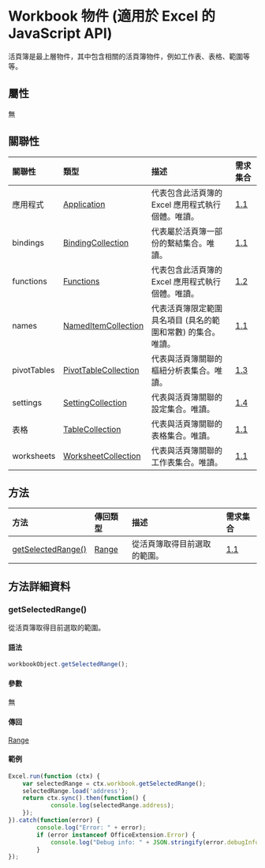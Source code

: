 # <a name="workbook-object-javascript-api-for-excel"></a>Workbook 物件 (適用於 Excel 的 JavaScript API)

活頁簿是最上層物件，其中包含相關的活頁簿物件，例如工作表、表格、範圍等等。

## <a name="properties"></a>屬性

無

## <a name="relationships"></a>關聯性
| 關聯性 | 類型	    |描述| 需求集合|
|:---------------|:--------|:----------|:----|
|應用程式|[Application](application.md)|代表包含此活頁簿的 Excel 應用程式執行個體。唯讀。|[1.1](../requirement-sets/excel-api-requirement-sets.md)|
|bindings|[BindingCollection](bindingcollection.md)|代表屬於活頁簿一部份的繫結集合。唯讀。|[1.1](../requirement-sets/excel-api-requirement-sets.md)|
|functions|[Functions](functions.md)|代表包含此活頁簿的 Excel 應用程式執行個體。唯讀。|[1.2](../requirement-sets/excel-api-requirement-sets.md)|
|names|[NamedItemCollection](nameditemcollection.md)|代表活頁簿限定範圍具名項目 (具名的範圍和常數) 的集合。唯讀。|[1.1](../requirement-sets/excel-api-requirement-sets.md)|
|pivotTables|[PivotTableCollection](pivottablecollection.md)|代表與活頁簿關聯的樞紐分析表集合。唯讀。|[1.3](../requirement-sets/excel-api-requirement-sets.md)|
|settings|[SettingCollection](settingcollection.md)|代表與活頁簿關聯的設定集合。唯讀。|[1.4](../requirement-sets/excel-api-requirement-sets.md)|
|表格|[TableCollection](tablecollection.md)|代表與活頁簿關聯的表格集合。唯讀。|[1.1](../requirement-sets/excel-api-requirement-sets.md)|
|worksheets|[WorksheetCollection](worksheetcollection.md)|代表與活頁簿關聯的工作表集合。唯讀。|[1.1](../requirement-sets/excel-api-requirement-sets.md)|

## <a name="methods"></a>方法

| 方法           | 傳回類型    |描述| 需求集合|
|:---------------|:--------|:----------|:----|
|[getSelectedRange()](#getselectedrange)|[Range](range.md)|從活頁簿取得目前選取的範圍。|[1.1](../requirement-sets/excel-api-requirement-sets.md)|

## <a name="method-details"></a>方法詳細資料


### <a name="getselectedrange"></a>getSelectedRange()
從活頁簿取得目前選取的範圍。

#### <a name="syntax"></a>語法
```js
workbookObject.getSelectedRange();
```

#### <a name="parameters"></a>參數
無

#### <a name="returns"></a>傳回
[Range](range.md)

#### <a name="examples"></a>範例

```js
Excel.run(function (ctx) { 
    var selectedRange = ctx.workbook.getSelectedRange();
    selectedRange.load('address');
    return ctx.sync().then(function() {
            console.log(selectedRange.address);
    });
}).catch(function(error) {
        console.log("Error: " + error);
        if (error instanceof OfficeExtension.Error) {
            console.log("Debug info: " + JSON.stringify(error.debugInfo));
        }
});
```